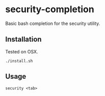 # security-completion
Basic bash completion for the security utility.

## Installation

Tested on OSX.

`./install.sh` 

## Usage 

`security <tab>` 
